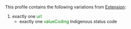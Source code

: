 This profile contains the following variations from [Extension](http://hl7.org/fhir/STU3/Extension):

1. exactly one <span style='color:green'> url </span> 
   * exactly one <span style='color:green'> valueCoding </span> Indigenous status code